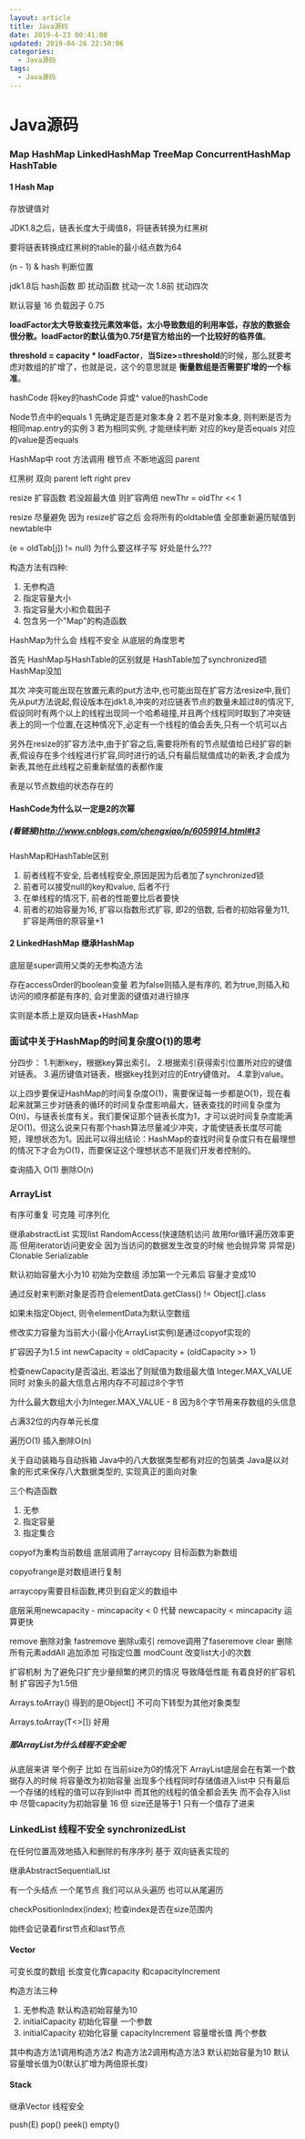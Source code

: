 ```yaml
---
layout: article
title: Java源码
date: 2019-4-23 00:41:00
updated: 2019-04-26 22:50:06
categories: 
  - Java源码
tags: 
  - Java源码
---
```


# Java源码

### Map HashMap LinkedHashMap TreeMap ConcurrentHashMap HashTable

#### 1 Hash Map

存放键值对

JDK1.8之后，链表长度大于阈值8，将链表转换为红黑树

要将链表转换成红黑树的table的最小结点数为64

(n - 1) & hash 判断位置

jdk1.8后 hash函数 即 扰动函数 扰动一次 1.8前 扰动四次

默认容量 16 负载因子 0.75

**loadFactor太大导致查找元素效率低，太小导致数组的利用率低，存放的数据会很分散。loadFactor的默认值为0.75f是官方给出的一个比较好的临界值**。

**threshold = capacity \* loadFactor**，**当Size>=threshold**的时候，那么就要考虑对数组的扩增了，也就是说，这个的意思就是 **衡量数组是否需要扩增的一个标准**。

hashCode 将key的hashCode 异或^ value的hashCode

Node节点中的equals 1 先确定是否是对象本身 2 若不是对象本身, 则判断是否为相同map.entry的实例 3 若为相同实例, 才能继续判断 对应的key是否equals 	 对应的value是否equals

HashMap中 root 方法调用  根节点 不断地返回 parent 

红黑树 双向 parent left  right prev

resize 扩容函数 若没超最大值 则扩容两倍 newThr = oldThr << 1

resize 尽量避免 因为  resize扩容之后  会将所有的oldtable值  全部重新遍历赋值到newtable中

(e = oldTab[j]) != null)  为什么要这样子写 好处是什么???

构造方法有四种:

1. 无参构造
2. 指定容量大小
3. 指定容量大小和负载因子
4. 包含另一个"Map"的构造函数

HashMap为什么会 线程不安全  从底层的角度思考

首先 HashMap与HashTable的区别就是 HashTable加了synchronized锁 HashMap没加

其次 冲突可能出现在放置元素的put方法中,也可能出现在扩容方法resize中,我们先从put方法说起,假设版本在jdk1.8,冲突的对应链表节点的数量未超过8的情况下,假设同时有两个以上的线程出现同一个哈希碰撞,并且两个线程同时取到了冲突链表上的同一个位置,在这种情况下,必定有一个线程的值会丢失,只有一个坑可以占

另外在resize的扩容方法中,由于扩容之后,需要将所有的节点赋值给已经扩容的新表,假设存在多个线程进行扩容,同时进行的话,只有最后赋值成功的新表,才会成为新表,其他在此线程之前重新赋值的表都作废

表是以节点数组的状态存在的

#### HashCode为什么以一定是2的次幂

##### (看链接)<http://www.cnblogs.com/chengxiao/p/6059914.html#t3>

HashMap和HashTable区别

1. 前者线程不安全, 后者线程安全,原因是因为后者加了synchronized锁
2. 前者可以接受null的key和value, 后者不行
3. 在单线程的情况下, 前者的性能要比后者要快
4. 前者的初始容量为16, 扩容以指数形式扩容, 即2的倍数, 后者的初始容量为11, 扩容是两倍的原容量+1

#### 2 LinkedHashMap 继承HashMap

底层是super调用父类的无参构造方法

存在accessOrder的boolean变量 若为false则插入是有序的, 若为true,则插入和访问的顺序都是有序的, 会对里面的键值对进行排序

实则是本质上是双向链表+HashMap

### 面试中关于HashMap的时间复杂度O(1)的思考

分四步： 
1.判断key，根据key算出索引。 
2.根据索引获得索引位置所对应的键值对链表。 
3.遍历键值对链表，根据key找到对应的Entry键值对。 
4.拿到value。 

以上四步要保证HashMap的时间复杂度O(1)，需要保证每一步都是O(1)，现在看起来就第三步对链表的循环的时间复杂度影响最大，链表查找的时间复杂度为O(n)，与链表长度有关。我们要保证那个链表长度为1，才可以说时间复杂度能满足O(1)。但这么说来只有那个hash算法尽量减少冲突，才能使链表长度尽可能短，理想状态为1。因此可以得出结论：HashMap的查找时间复杂度只有在最理想的情况下才会为O(1)，而要保证这个理想状态不是我们开发者控制的。

查询插入 O(1) 删除O(n)



### ArrayList

有序可重复 可克隆 可序列化

继承abstractList 实现list<E> RandomAccess(快速随机访问 故用for循环遍历效率更高 但用iterator访问更安全 因为当访问的数据发生改变的时候 他会抛异常 异常是) Clonable Serializable

默认初始容量大小为10 初始为空数组 添加第一个元素后 容量才变成10 

通过反射来判断对象是否符合elementData.getClass() != Object[].class

如果未指定Object, 则令elementData为默认空数组

修改实力容量为当前大小(最小化ArrayList实例)是通过copyof实现的

扩容因子为1.5 int newCapacity = oldCapacity + (oldCapacity >> 1)

检查newCapacity是否溢出, 若溢出了则赋值为数组最大值 Integer.MAX_VALUE 同时 对象头的最大信息占用内存不可超过8个字节

为什么最大数组大小为Integer.MAX_VALUE - 8 因为8个字节用来存数组的头信息

占满32位的内存单元长度

遍历O(1) 插入删除O(n)

关于自动装箱与自动拆箱 Java中的八大数据类型都有对应的包装类 Java是以对象的形式来保存八大数据类型的, 实现真正的面向对象

三个构造函数

1. 无参
2. 指定容量
3. 指定集合

copyof为重构当前数组 底层调用了arraycopy 目标函数为新数组

copyofrange是对数组进行复制

arraycopy需要目标函数,拷贝到自定义的数组中

底层采用newcapacity - mincapacity < 0 代替 newcapacity < mincapacity 运算更快

remove 删除对象 fastremove 删除u索引 remove调用了faseremove clear 删除所有元素addAll 追加添加 可指定位置 modCount 改变list大小的次数

扩容机制 为了避免只扩充少量频繁的拷贝的情况 导致降低性能 有着良好的扩容机制 扩容因子为1.5倍

Arrays.toArray() 得到的是Object[] 不可向下转型为其他对象类型

Arrays.toArray(T<>[]) 好用 

##### 那ArrayList为什么线程不安全呢

从底层来讲 举个例子 比如 在当前size为0的情况下 ArrayList底层会在有第一个数据存入的时候 将容量改为初始容量 出现多个线程同时存储值进入list中 只有最后一个存储的线程的值可以存到list中 而其他的线程的值全都会丢失 而不会存入list中 尽管capacity为初始容量 16  但 size还是等于1 只有一个值存了进来

### LinkedList 线程不安全 synchronizedList

在任何位置高效地插入和删除的有序序列 基于 双向链表实现的

继承AbstractSequentialList

有一个头结点 一个尾节点 我们可以从头遍历 也可以从尾遍历

checkPositionIndex(index); 检查index是否在size范围内

始终会记录着first节点和last节点



#### Vector

可变长度的数组	长度变化靠capacity 和capacityIncrement

构造方法三种

1. 无参构造 默认构造初始容量为10
2. initialCapacity 初始化容量 一个参数
3. initialCapacity 初始化容量 capacityIncrement 容量增长值 两个参数

其中构造方法1调用构造方法2 构造方法2调用构造方法3 默认初始容量为10 默认容量增长值为0(默认扩增为两倍原长度)

#### Stack

继承Vector	线程安全

push(E) pop() peek() empty()

